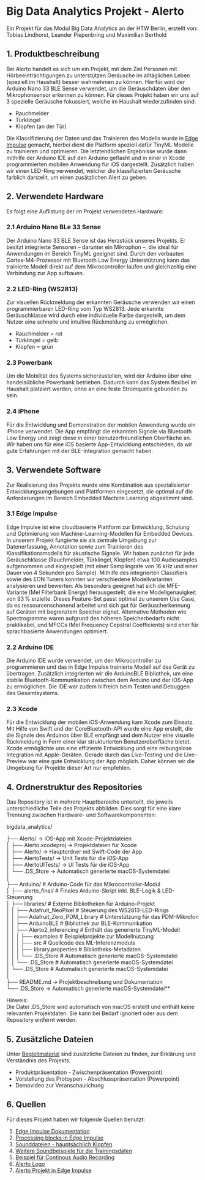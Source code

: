 # Big Data Analytics Projekt - Alerto 
Ein Projekt für das Modul Big Data Analytics an der HTW Berlin, erstellt von: 
Tobias Lindhorst, Leander Piepenbring und Maximilian Berthold

## 1. Produktbeschreibung
Bei Alerto handelt es sich um ein Projekt, mit dem Ziel Personen mit Hörbeeinträchtigungen zu unterstützen Geräusche im alltäglichen Leben (speziell im Haushalt) besser wahrnehmen zu können. 
Hierfür wird der Arduino Nano 33 BLE Sense verwendet, um die Geräuschdaten über den Mikrophonsensor erkennen zu können. Für dieses Projekt haben wir uns auf 3 spezielle Geräusche fokussiert, welche im Haushalt wiederzufinden sind: 
- Rauchmelder
- Türklingel
- Klopfen (an der Tür)
  
Die Klassifizierung der Daten und das Trainieren des Modells wurde in [Edge Impulse](https://edgeimpulse.com/) gemacht, hierbei dient die Platform speziell dafür TinyML Modelle zu trainieren und optimieren.
Die letztendlichen Ergebnisse wurde dann mithilfe der Arduino IDE auf den Arduino geflasht und in einer in Xcode programmierten mobilen Anwendung für iOS dargestellt.
Zusätzlich haben wir einen LED-Ring verwendet, welcher die klassifizierten Geräusche farblich darstellt, um einen zusätzlichen Alert zu geben.

## 2. Verwendete Hardware
Es folgt eine Auflistung der im Projekt verwendeten Hardware:

### 2.1 Arduino Nano BLe 33 Sense
Der Arduino Nano 33 BLE Sense ist das Herzstück unseres Projekts. Er besitzt integrierte Sensoren – darunter ein Mikrophon –, die ideal für Anwendungen im Bereich TinyML geeignet sind. Durch den verbauten Cortex-M4-Prozessor mit Bluetooth Low Energy Unterstützung kann das trainierte Modell direkt auf dem Mikrocontroller laufen und gleichzeitig eine Verbindung zur App aufbauen.
### 2.2 LED-Ring (WS2813)
Zur visuellen Rückmeldung der erkannten Geräusche verwenden wir einen programmierbaren LED-Ring vom Typ WS2813. Jede erkannte Geräuschklasse wird durch eine individuelle Farbe dargestellt, um dem Nutzer eine schnelle und intuitive Rückmeldung zu ermöglichen.
- Rauchmelder = rot
- Türklingel = gelb
- Klopfen = grün

  
### 2.3 Powerbank
Um die Mobilität des Systems sicherzustellen, wird der Arduino über eine handelsübliche Powerbank betrieben. Dadurch kann das System flexibel im Haushalt platziert werden, ohne an eine feste Stromquelle gebunden zu sein.

### 2.4 iPhone
Für die Entwicklung und Demonstration der mobilen Anwendung wurde ein iPhone verwendet. Die App empfängt die erkannten Signale via Bluetooth Low Energy und zeigt diese in einer benutzerfreundlichen Oberfläche an. Wir haben uns für eine iOS basierte App-Entwicklung entschieden, da wir gute Erfahrungen mit der BLE-Integration gemacht haben. 

## 3. Verwendete Software
Zur Realisierung des Projekts wurde eine Kombination aus spezialisierter Entwicklungsumgebungen und Plattformen eingesetzt, die optimal auf die Anforderungen im Bereich Embedded Machine Learning abgestimmt sind.

### 3.1 Edge Impulse
Edge Impulse ist eine cloudbasierte Plattform zur Entwicklung, Schulung und Optimierung von Machine-Learning-Modellen für Embedded Devices. In unserem Projekt fungierte sie als zentrale Umgebung zur Datenerfassung, Annotation sowie zum Trainieren des Klassifikationsmodells für akustische Signale.
Wir haben zunächst für jede Geräuschklasse (Rauchmelder, Türklingel, Klopfen) etwa 100 Audiosamples aufgenommen und eingespielt (mit einer Samplingrate von 16 kHz und einer Dauer von 4 Sekunden pro Sample). Mithilfe des integrierten Classifiers sowie des EON Tuners konnten wir verschiedene Modellvarianten analysieren und bewerten.
Als besonders geeignet hat sich die MFE-Variante (Mel Filterbank Energy) herausgestellt, die eine Modellgenauigkeit von 93 % erzielte. Dieses Feature-Set passt optimal zu unserem Use Case, da es ressourcenschonend arbeitet und sich gut für Geräuscherkennung auf Geräten mit begrenztem Speicher eignet. Alternative Methoden wie Spectrogramme waren aufgrund des höheren Speicherbedarfs nicht praktikabel, und MFCCs (Mel Frequency Cepstral Coefficients) sind eher für sprachbasierte Anwendungen optimiert.

### 2.2 Arduino IDE
Die Arduino IDE wurde verwendet, um den Mikrocontroller zu programmieren und das in Edge Impulse trainierte Modell auf das Gerät zu übertragen. Zusätzlich integrierten wir die ArduinoBLE Bibliothek, um eine stabile Bluetooth-Kommunikation zwischen dem Arduino und der iOS-App zu ermöglichen. Die IDE war zudem hilfreich beim Testen und Debuggen des Gesamtsystems.

### 2.3 Xcode
Für die Entwicklung der mobilen iOS-Anwendung kam Xcode zum Einsatz. Mit Hilfe von Swift und der CoreBluetooth-API wurde eine App erstellt, die die Signale des Arduinos über BLE empfängt und dem Nutzer eine visuelle Rückmeldung in Form einer klar strukturierten Benutzeroberfläche bietet. Xcode ermöglichte uns eine effiziente Entwicklung und eine reibungslose Integration mit Apple-Geräten. Gerade durch das Live-Testing und die Live-Preview war eine gute Entwicklung der App möglich. Daher können wir die Umgebung für Projekte dieser Art nur empfehlen. 

## 4. Ordnerstruktur des Repositories
Das Repository ist in mehrere Hauptbereiche unterteilt, die jeweils unterschiedliche Teile des Projekts abbilden. Dies sorgt für eine klare Trennung zwischen Hardware- und Softwarekomponenten:

bigdata_analytics/

├── Alerto/               → iOS-App mit Xcode-Projektdateien  
│   ├── Alerto.xcodeproj  → Projektdateien für Xcode  
│   ├── Alerto/           → Hauptordner mit Swift-Code der App  
│   ├── AlertoTests/      → Unit Tests für die iOS-App  
│   ├── AlertoUITests/    → UI Tests für die iOS-App  
│   └── .DS_Store         → Automatisch generierte macOS-Systemdatei  
│  
├── Arduino/                   # Arduino-Code für das Mikrocontroller-Modul  
│   ├── alerto_final/          # Finales Arduino-Skript inkl. BLE-Logik & LED-Steuerung  
│   ├── libraries/             # Externe Bibliotheken für Arduino-Projekt  
│   │   ├── Adafruit_NeoPixel          # Steuerung des WS2813-LED-Rings  
│   │   ├── Adafruit_Zero_PDM_Library  # Unterstützung für das PDM-Mikrofon  
│   │   ├── ArduinoBLE                 # Bibliothek zur BLE-Kommunikation  
│   │   ├── Alerto2_inferencing        # Enthält das generierte TinyML-Modell  
│   │   │   ├── examples               # Beispielprojekte zur Modellnutzung  
│   │   │   ├── src                    # Quellcode des ML-Inferenzmoduls  
│   │   │   ├── library.properties     # Bibliotheks-Metadaten  
│   │   │   └── .DS_Store              # Automatisch generierte macOS-Systemdatei  
│   │   └── .DS_Store                  # Automatisch generierte macOS-Systemdatei  
│   └── .DS_Store                      # Automatisch generierte macOS-Systemdatei  
│  
├── README.md             → Projektbeschreibung und Dokumentation  
└── .DS_Store             → Automatisch generierte macOS-Systemdatei**  

Hinweis:  
Die Datei .DS_Store wird automatisch von macOS erstellt und enthält keine relevanten Projektdaten. Sie kann bei Bedarf ignoriert oder aus dem Repository entfernt werden.  

## 5. Zusätzliche Dateien
Unter [Begleitmaterial](https://github.com/s0590867/bigdata_analytics/tree/main/Begleitmaterial) sind zusätzliche Dateien zu finden, zur Erklärung und Verständnis des Projekts. 
- Produktpräsentation - Zwischenpräsentation (Powerpoint)
- Vorstellung des Protoypen - Abschlusspräsentation (Powerpoint)
- Demovideo zur Veranschaulichung

  
## 6. Quellen
Für dieses Projekt haben wir folgende Quellen benutzt: 

1. [Edge Impulse Dokumentation](https://docs.edgeimpulse.com/docs)
2. [Processing blocks in Edge Impulse ](https://docs.edgeimpulse.com/docs/edge-impulse-studio/processing-blocks)
3. [Sounddateien - hauptsächlich Klopfen ](https://github.com/karolpiczak/ESC-50/tree/master)
4. [Weitere Soundbeispiele für die Trainingsdaten](https://freesound.org/people/nozefian/sounds/397919/)
5. [Beispiel für Continous Audio Recording](https://github.com/s0590867/bigdata_analytics/blob/main/Arduino/libraries/Alerto2_inferencing/examples/nano_ble33_sense/nano_ble33_sense_microphone_continuous/nano_ble33_sense_microphone_continuous.ino)
6. [Alerto Logo](https://www.canva.com/icons/MAFc0WHB9IQ-ninja-talk-bubble-speech-logo-illustration/)
7. [Alerto Projekt in Edge Impulse](https://studio.edgeimpulse.com/studio/654555)

